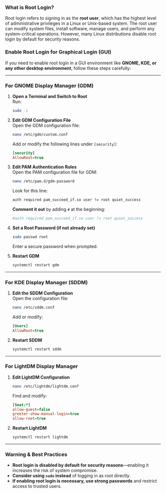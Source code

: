 ### **What is Root Login?**  
Root login refers to signing in as the **root user**, which has the highest level of administrative privileges in a Linux or Unix-based system. The root user can modify system files, install software, manage users, and perform any system-critical operations. However, many Linux distributions disable root login by default for security reasons.

### **Enable Root Login for Graphical Login (GUI)**  
If you need to enable root login in a GUI environment like **GNOME, KDE, or any other desktop environment**, follow these steps carefully:

---

### **For GNOME Display Manager (GDM)**
1. **Open a Terminal and Switch to Root**  
   Run:  
   ```bash
   sudo -i
   ```

2. **Edit GDM Configuration File**  
   Open the GDM configuration file:  
   ```bash
   nano /etc/gdm/custom.conf
   ```
   Add or modify the following lines under `[security]`:
   ```ini
   [security]
   AllowRoot=true
   ```

3. **Edit PAM Authentication Rules**  
   Open the PAM configuration file for GDM:  
   ```bash
   nano /etc/pam.d/gdm-password
   ```
   Look for this line:
   ```bash
   auth required pam_succeed_if.so user != root quiet_success
   ```
   **Comment it out** by adding `#` at the beginning:
   ```bash
   #auth required pam_succeed_if.so user != root quiet_success
   ```

4. **Set a Root Password (if not already set)**  
   ```bash
   sudo passwd root
   ```
   Enter a secure password when prompted.

5. **Restart GDM**  
   ```bash
   systemctl restart gdm
   ```

---

### **For KDE Display Manager (SDDM)**
1. **Edit the SDDM Configuration**  
   Open the configuration file:  
   ```bash
   nano /etc/sddm.conf
   ```
   Add or modify:
   ```ini
   [Users]
   AllowRoot=true
   ```

2. **Restart SDDM**  
   ```bash
   systemctl restart sddm
   ```

---

### **For LightDM Display Manager**
1. **Edit LightDM Configuration**  
   ```bash
   nano /etc/lightdm/lightdm.conf
   ```
   Find and modify:
   ```ini
   [Seat:*]
   allow-guest=false
   greeter-show-manual-login=true
   allow-root=true
   ```

2. **Restart LightDM**  
   ```bash
   systemctl restart lightdm
   ```

---

### **Warning & Best Practices**
- **Root login is disabled by default for security reasons**—enabling it increases the risk of system compromise.
- **Consider using `sudo` instead** of logging in as root directly.
- **If enabling root login is necessary, use strong passwords** and restrict access to trusted users.